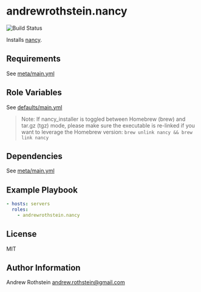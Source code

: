 andrewrothstein.nancy
=========
![Build Status](https://github.com/andrewrothstein/ansible-nancy/actions/workflows/build.yml/badge.svg)

Installs [nancy](https://github.com/sonatype-nexus-community/nancy).

Requirements
------------

See [meta/main.yml](meta/main.yml)

Role Variables
--------------

See [defaults/main.yml](defaults/main.yml)

> Note: If nancy_installer is toggled between Homebrew (brew) and tar.gz (tgz) mode, please make sure the executable is re-linked if you want to leverage the Homebrew version: `brew unlink nancy && brew link nancy`

Dependencies
------------

See [meta/main.yml](meta/main.yml)

Example Playbook
----------------

```yml
- hosts: servers
  roles:
    - andrewrothstein.nancy
```

License
-------

MIT

Author Information
------------------

Andrew Rothstein <andrew.rothstein@gmail.com>

